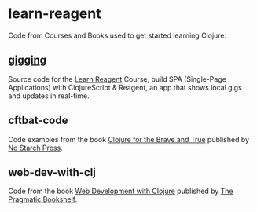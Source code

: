 # learn-reagent
Code from Courses and Books used to get started learning Clojure.

## [gigging](https://www.learnreagent.com)
Source code for the [Learn Reagent](https://www.learnreagent.com) Course, build SPA (Single-Page Applications) with ClojureScript & Reagent, an app that shows local gigs and updates in real-time.

## cftbat-code
Code examples from the book [Clojure for the Brave and True](http://braveclojure.com) published by [No Starch Press](https://nostarch.com/).

## web-dev-with-clj
Code from the book [Web Development with Clojure](https://pragprog.com/book/dswdcloj3/web-development-with-clojure-third-edition) published by [The Pragmatic Bookshelf](https://pragprog.com/).